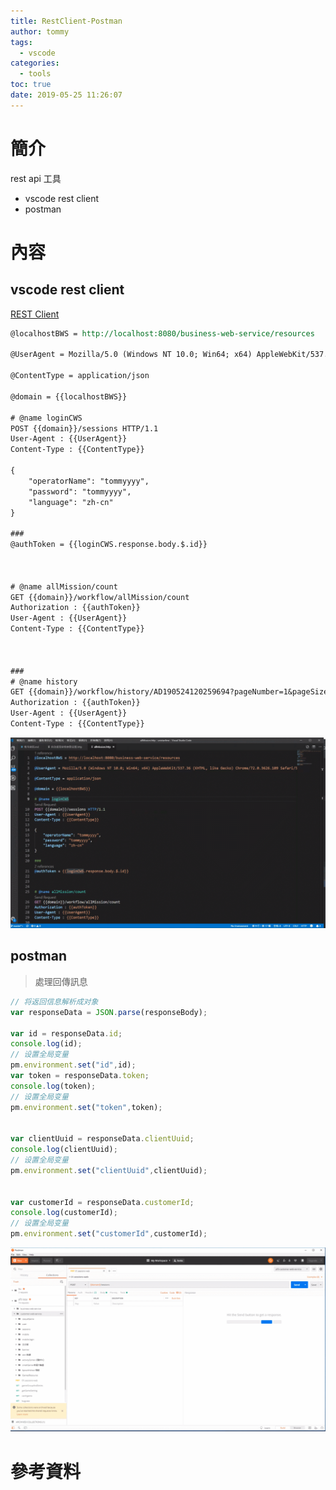 ```yaml
---
title: RestClient-Postman
author: tommy
tags:
  - vscode
categories:
  - tools
toc: true
date: 2019-05-25 11:26:07
---
```


# 簡介

rest api 工具
- vscode rest client
- postman

<!--more-->
# 內容

## vscode rest client
[REST Client](https://marketplace.visualstudio.com/items?itemName=humao.rest-client)

```rest
@localhostBWS = http://localhost:8080/business-web-service/resources

@UserAgent = Mozilla/5.0 (Windows NT 10.0; Win64; x64) AppleWebKit/537.36 (KHTML, like Gecko) Chrome/72.0.3626.109 Safari/537.36

@ContentType = application/json

@domain = {{localhostBWS}}

# @name loginCWS
POST {{domain}}/sessions HTTP/1.1
User-Agent : {{UserAgent}}
Content-Type : {{ContentType}}

{
    "operatorName": "tommyyyy",
    "password": "tommyyyy",
    "language": "zh-cn"
}

###
@authToken = {{loginCWS.response.body.$.id}}



# @name allMission/count
GET {{domain}}/workflow/allMission/count
Authorization : {{authToken}}
User-Agent : {{UserAgent}}
Content-Type : {{ContentType}}



### 
# @name history
GET {{domain}}/workflow/history/AD190524120259694?pageNumber=1&pageSize=10
Authorization : {{authToken}}
User-Agent : {{UserAgent}}
Content-Type : {{ContentType}}


```

![](images/20190525113041.gif)




## postman

> 處理回傳訊息

```js
// 将返回信息解析成对象
var responseData = JSON.parse(responseBody);

var id = responseData.id;
console.log(id);
// 设置全局变量
pm.environment.set("id",id);
var token = responseData.token;
console.log(token);
// 设置全局变量
pm.environment.set("token",token);


var clientUuid = responseData.clientUuid;
console.log(clientUuid);
// 设置全局变量
pm.environment.set("clientUuid",clientUuid);


var customerId = responseData.customerId;
console.log(customerId);
// 设置全局变量
pm.environment.set("customerId",customerId);
```


![](images/20190525113857.gif)


# 參考資料


